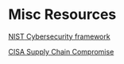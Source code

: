 # Misc Resources

[NIST](https://www.nist.gov/cyberframework)[ Cybersecurity framework](https://www.nist.gov/cyberframework)

[CISA Supply Chain Compromise](https://www.cisa.gov/supply-chain-compromise)




